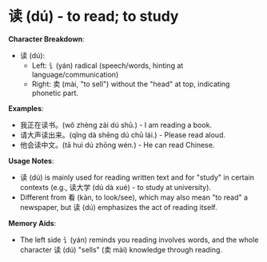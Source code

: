 # **读 (dú) - to read; to study**

**Character Breakdown**:  
- 读 (dú):
  - Left: 讠(yán) radical (speech/words, hinting at language/communication)
  - Right: 卖 (mài, "to sell") without the "head" at top, indicating phonetic part.

**Examples**:  
- 我正在读书。(wǒ zhèng zài dú shū.) - I am reading a book.  
- 请大声读出来。(qǐng dà shēng dú chū lái.) - Please read aloud.  
- 他会读中文。(tā huì dú zhōng wén.) - He can read Chinese.

**Usage Notes**:  
- 读 (dú) is mainly used for reading written text and for "study" in certain contexts (e.g., 读大学 (dú dà xué) - to study at university).  
- Different from 看 (kàn, to look/see), which may also mean "to read" a newspaper, but 读 (dú) emphasizes the act of reading itself.

**Memory Aids**:  
- The left side 讠(yán) reminds you reading involves words, and the whole character 读 (dú) "sells" (卖 mài) knowledge through reading.